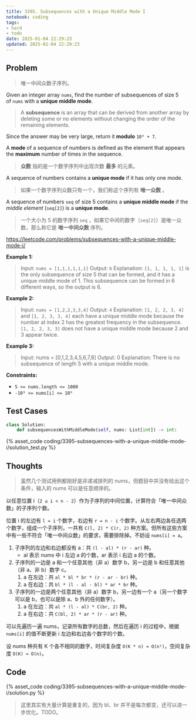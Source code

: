 ```yaml
---
title: 3395. Subsequences with a Unique Middle Mode I
notebook: coding
tags:
- hard
- todo
date: 2025-01-04 22:29:23
updated: 2025-01-04 22:29:23
---
```

## Problem

> 唯一中间众数子序列。

Given an integer array `nums`, find the number of subsequences of size 5 of `nums` with a **unique middle mode**.

> A **subsequence** is an array that can be derived from another array by deleting some or no elements without changing the order of the remaining elements.

Since the answer may be very large, return it **modulo** `10⁹ + 7`.

A **mode** of a sequence of numbers is defined as the element that appears the **maximum** number of times in the sequence.

> **众数** 指的是一个数字序列中出现次数 **最多** 的元素。

A sequence of numbers contains a **unique mode** if it has only one mode.

> 如果一个数字序列众数只有一个，我们称这个序列有 **唯一众数** 。

A sequence of numbers `seq` of size 5 contains a **unique middle mode** if the _middle element_ (`seq[2]`) is a **unique mode**.

> 一个大小为 5 的数字序列 `seq` ，如果它中间的数字（`seq[2]`）是唯一众数，那么称它是 **唯一中间众数** 序列。

<https://leetcode.com/problems/subsequences-with-a-unique-middle-mode-i/>

**Example 1:**

> Input: `nums = [1,1,1,1,1,1]`
> Output: `6`
> Explanation:
> `[1, 1, 1, 1, 1]` is the only subsequence of size 5 that can be formed, and it has a unique middle mode of 1. This subsequence can be formed in 6 different ways, so the output is 6.

**Example 2:**

> Input: `nums = [1,2,2,3,3,4]`
> Output: `4`
> Explanation:
> `[1, 2, 2, 3, 4]` and `[1, 2, 3, 3, 4]` each have a unique middle mode because the number at index 2 has the greatest frequency in the subsequence. `[1, 2, 2, 3, 3]` does not have a unique middle mode because 2 and 3 appear twice.

**Example 3:**

> Input: nums = [0,1,2,3,4,5,6,7,8]
> Output: 0
> Explanation:
> There is no subsequence of length 5 with a unique middle mode.

**Constraints:**

- `5 <= nums.length <= 1000`
- `-10⁹ <= nums[i] <= 10⁹`

## Test Cases

``` python
class Solution:
    def subsequencesWithMiddleMode(self, nums: List[int]) -> int:
```

{% asset_code coding/3395-subsequences-with-a-unique-middle-mode-i/solution_test.py %}

## Thoughts

> 虽然几个测试用例都刚好是非递减排列的 nums，但题目中并没有给出这个条件，输入的 nums 可以是任意顺序的。

以任意位置 i（`2 ≤ i < n - 2`）作为子序列的中间位置，计算符合「唯一中间众数」的子序列个数。

位置 i 的左边有 `l = i` 个数字，右边有 `r = n - i` 个数字。从左右两边各任选两个数字，组成一个子序列，一共有 `C(l, 2) * C(r, 2)` 种方案。但所有这些方案中有一些不符合「唯一中间众数」的要求，需要排除掉。不妨设 `nums[i] = a`。

1. 子序列的左边和右边都没有 a：共 `(l - al) * (r - ar)` 种。
   - al 表示 nums 中 i 左边 a 的个数，ar 表示 i 右边 a 的个数。
2. 子序列的一边是 a 和一个任意其他（非 a）数字 b，另一边是 b 和任意其他（非 a、非 b）数字 c。
   1. a 在左边：共 `al * bl * br * (r - ar - br)` 种。
   2. a 在右边：共 `bl * (l - al - bl) * ar * br` 种。
3. 子序列的一边是两个任意其他（非 a）数字 b，另一边有一个 a（另一个数字可以是 b，也可以是除 a、b 外的任何数字）。
   1. a 在左边：共 `al * (l - al) * C(br, 2)` 种。
   2. a 在右边：共 `C(bl, 2) * ar * (r - ar)` 种。

可以先遍历一遍 nums，记录所有数字的总数，然后在遍历 i 的过程中，根据 `nums[i]` 的值不断更新 i 左边和右边各个数字的个数。

设 nums 种共有 K 个各不相同的数字，时间复杂度 `O(K * n) ≈ O(n²)`，空间复杂度 `O(K) ≈ O(n)`。

## Code

{% asset_code coding/3395-subsequences-with-a-unique-middle-mode-i/solution.py %}

> 这里其实有大量计算是重复的，因为 bl、br 并不是每次都变，还可以进一步优化。TODO。
